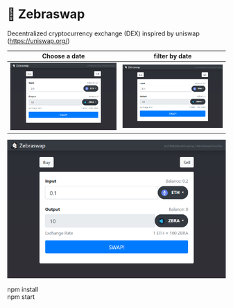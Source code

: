 # 🦓 Zebraswap
Decentralized cryptocurrency exchange (DEX) inspired by uniswap (https://uniswap.org/)

Choose a date           |  filter by date
:-------------------------:|:-------------------------:
![](untitled.png) |  ![](untitled.png)

![](untitled.png)

npm install<br>
npm start
